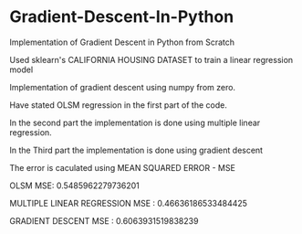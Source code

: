 # Gradient-Descent-In-Python
Implementation of Gradient Descent in Python from Scratch


Used sklearn's CALIFORNIA HOUSING DATASET to train a linear regression model

Implementation of gradient descent using numpy from zero.

Have stated OLSM regression in the first part of the code.

In the second part the implementation is done using multiple linear regression.

In the Third part the implementation is done using gradient descent

The error is caculated using MEAN SQUARED ERROR - MSE

OLSM MSE: 0.5485962279736201


MULTIPLE LINEAR REGRESSION MSE : 0.46636186533484425


GRADIENT DESCENT MSE : 0.6063931519838239

